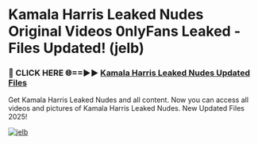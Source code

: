 # Kamala Harris Leaked Nudes Original Videos 0nlyFans Leaked - Files Updated! (jelb)

<h3>🔴 CLICK HERE 🌐==►► <a href="https://tinyurl.com/52m3yx9h" rel="nofollow">Kamala Harris Leaked Nudes Updated Files</a></h3>

Get Kamala Harris Leaked Nudes and all content. Now you can access all videos and pictures of Kamala Harris Leaked Nudes. New Updated Files 2025!

[![jelb](https://i.imgur.com/TnHtlc8.gif)](https://tinyurl.com/52m3yx9h)

